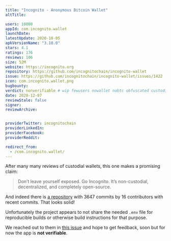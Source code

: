 ```yaml
---
title: "Incognito - Anonymous Bitcoin Wallet"
altTitle: 

users: 10000
appId: com.incognito.wallet
launchDate: 
latestUpdate: 2020-10-05
apkVersionName: "3.10.0"
stars: 4.1
ratings: 176
reviews: 106
size: 52M
website: https://incognito.org
repository: https://github.com/incognitochain/incognito-wallet
issue: https://github.com/incognitochain/incognito-wallet/issues/1422
icon: com.incognito.wallet.png
bugbounty: 
verdict: nonverifiable # wip fewusers nowallet nobtc obfuscated custodial nosource nonverifiable reproducible bounty defunct
date: 2020-12-07
reviewStale: false
signer: 
reviewArchive:


providerTwitter: incognitochain
providerLinkedIn: 
providerFacebook: 
providerReddit: 

redirect_from:
  - /com.incognito.wallet/
---
```



After many many reviews of custodial wallets, this one makes a promising claim:

> Don’t leave yourself exposed. Go Incognito. It’s non-custodial, decentralized,
  and completely open-source.

And indeed there is [a repository](https://github.com/incognitochain/incognito-wallet)
with 3647 commits by 16 contributors with recent commits. That looks solid!

Unfortunately the project appears to not share the needed `.env` file for
reproducible builds or otherwise build instructions for that purpose.

We reached out to them in
[this issue](https://github.com/incognitochain/incognito-wallet/issues/1422)
and hope to get feedback, soon but for now the app is **not verifiable**.
